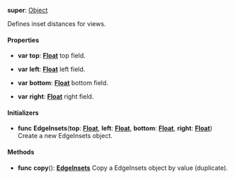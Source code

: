 **super**: [Object](Object.md)

Defines inset distances for views.

#### Properties

* **var** **top**: **[Float](../gravity/types.md)**
top field.

* **var** **left**: **[Float](../gravity/types.md)**
left field.

* **var** **bottom**: **[Float](../gravity/types.md)**
bottom field.

* **var** **right**: **[Float](../gravity/types.md)**
right field.



#### Initializers

* **func** **EdgeInsets**(**top**: <strong>[Float](../gravity/types.md)</strong>, **left**: <strong>[Float](../gravity/types.md)</strong>, **bottom**: <strong>[Float](../gravity/types.md)</strong>, **right**: <strong>[Float](../gravity/types.md)</strong>)
Create a new EdgeInsets object.



#### Methods

* **func** **copy**(): <strong>[EdgeInsets](edgeinsets.md)</strong> 
Copy a EdgeInsets object by value (duplicate).





